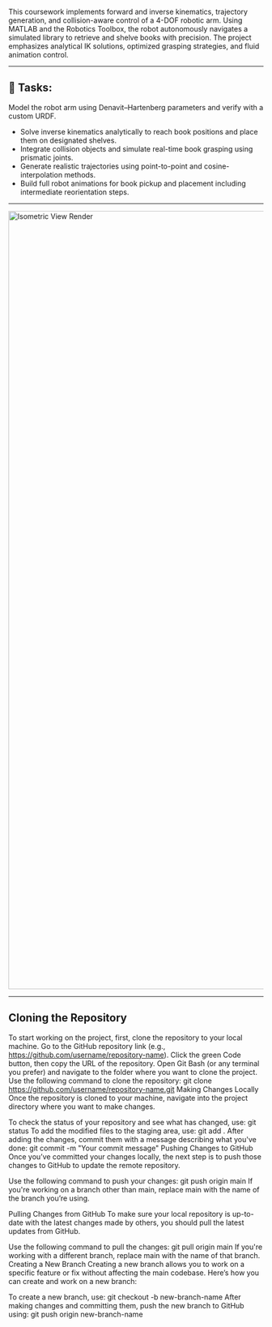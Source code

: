 This coursework implements forward and inverse kinematics, trajectory generation, and collision-aware control of a 4-DOF robotic arm. Using MATLAB and the Robotics Toolbox, the robot autonomously navigates a simulated library to retrieve and shelve books with precision. The project emphasizes analytical IK solutions, optimized grasping strategies, and fluid animation control.

---

## 📌 Tasks:
Model the robot arm using Denavit–Hartenberg parameters and verify with a custom URDF.

- Solve inverse kinematics analytically to reach book positions and place them on designated shelves.
- Integrate collision objects and simulate real-time book grasping using prismatic joints.
- Generate realistic trajectories using point-to-point and cosine-interpolation methods.
- Build full robot animations for book pickup and placement including intermediate reorientation steps.

---

<img width="1988" height="1536" alt="Isometric View Render" src="https://github.com/user-attachments/assets/7e933257-0f6c-4243-b584-b69d7d28d6e0" />

---

## Cloning the Repository

To start working on the project, first, clone the repository to your local machine.
Go to the GitHub repository link (e.g., https://github.com/username/repository-name).
Click the green Code button, then copy the URL of the repository.
Open Git Bash (or any terminal you prefer) and navigate to the folder where you want to clone the project.
Use the following command to clone the repository: git clone https://github.com/username/repository-name.git
Making Changes Locally Once the repository is cloned to your machine, navigate into the project directory where you want to make changes.

To check the status of your repository and see what has changed, use: git status
To add the modified files to the staging area, use: git add .
After adding the changes, commit them with a message describing what you've done: git commit -m "Your commit message"
Pushing Changes to GitHub Once you’ve committed your changes locally, the next step is to push those changes to GitHub to update the remote repository.

Use the following command to push your changes: git push origin main
If you're working on a branch other than main, replace main with the name of the branch you’re using.

Pulling Changes from GitHub To make sure your local repository is up-to-date with the latest changes made by others, you should pull the latest updates from GitHub.

Use the following command to pull the changes: git pull origin main
If you're working with a different branch, replace main with the name of that branch.
Creating a New Branch Creating a new branch allows you to work on a specific feature or fix without affecting the main codebase. Here’s how you can create and work on a new branch:

To create a new branch, use: git checkout -b new-branch-name
After making changes and committing them, push the new branch to GitHub using: git push origin new-branch-name
